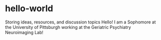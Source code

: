 # hello-world
Storing ideas, resources, and discussion topics
Hello! I am a Sophomore at the University of Pittsburgh working at the Geriatric Psychiatry Neuroimaging Lab!

